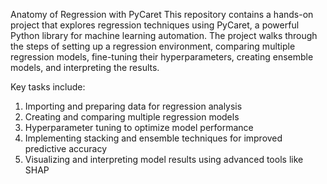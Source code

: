 Anatomy of Regression with PyCaret
This repository contains a hands-on project that explores regression techniques using PyCaret, a powerful Python library for machine learning automation. The project walks through the steps of setting up a regression environment, comparing multiple regression models, fine-tuning their hyperparameters, creating ensemble models, and interpreting the results.

Key tasks include:

1. Importing and preparing data for regression analysis
2. Creating and comparing multiple regression models
3. Hyperparameter tuning to optimize model performance
4. Implementing stacking and ensemble techniques for improved predictive accuracy
5. Visualizing and interpreting model results using advanced tools like SHAP
